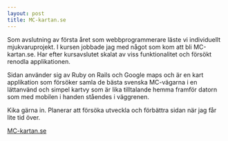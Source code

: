 ```yaml
---
layout: post
title: MC-kartan.se
---
```


Som avslutning av första året som webbprogrammerare läste vi
individuellt mjukvaruprojekt. I kursen jobbade jag med något som kom att
bli MC-kartan.se. Har efter kursavslutet skalat av viss funktionalitet och försökt
renodla applikationen.

Sidan använder sig av Ruby on Rails och Google maps och är en kart
applikation som försöker samla de bästa svenska MC-vägarna i en lättanvänd och 
simpel kartvy som är lika tilltalande hemma framför datorn som med mobilen i handen 
ståendes i väggrenen.

Kika gärna in. Planerar att försöka utveckla och förbättra sidan när jag
får lite tid över.

[MC-kartan.se](http://www.mc-kartan.se)
